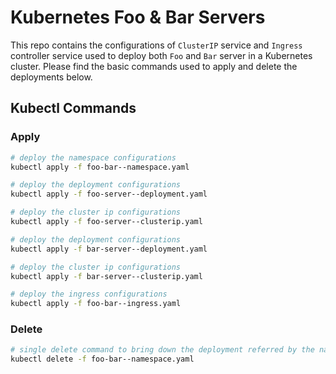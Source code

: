 # Kubernetes Foo & Bar Servers

This repo contains the configurations of `ClusterIP` service and `Ingress` controller service used to deploy both `Foo` and `Bar` server in a Kubernetes cluster. Please find the basic commands used to apply and delete the deployments below.

## Kubectl Commands

### Apply

```sh
# deploy the namespace configurations
kubectl apply -f foo-bar--namespace.yaml

# deploy the deployment configurations
kubectl apply -f foo-server--deployment.yaml

# deploy the cluster ip configurations
kubectl apply -f foo-server--clusterip.yaml

# deploy the deployment configurations
kubectl apply -f bar-server--deployment.yaml

# deploy the cluster ip configurations
kubectl apply -f bar-server--clusterip.yaml

# deploy the ingress configurations
kubectl apply -f foo-bar--ingress.yaml
```

### Delete

```sh
# single delete command to bring down the deployment referred by the namespace
kubectl delete -f foo-bar--namespace.yaml
```
